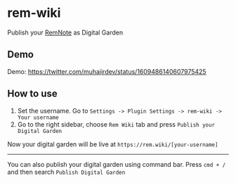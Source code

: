 # rem-wiki

Publish your [RemNote](https://remnote.com/) as Digital Garden

## Demo

Demo: https://twitter.com/muhajirdev/status/1609486140607975425

## How to use

1. Set the username. Go to `Settings -> Plugin Settings -> rem-wiki -> Your username`
2. Go to the right sidebar, choose `Rem Wiki` tab and press `Publish your Digital Garden`

Now your digital garden will be live at `https://rem.wiki/[your-username]`

---

You can also publish your digital garden using command bar.
Press `cmd + /` and then search `Publish Digital Garden`

